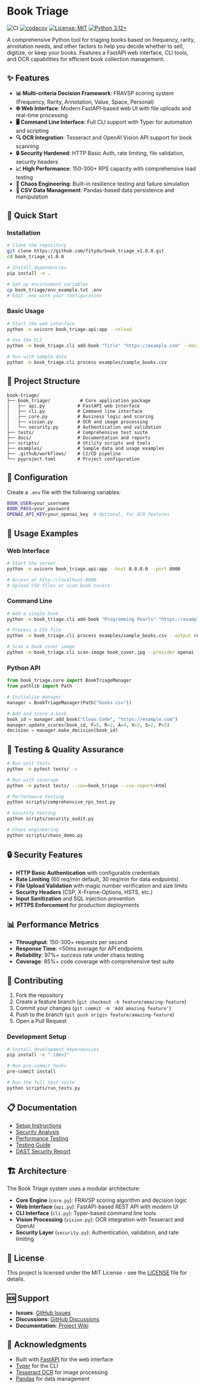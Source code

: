 # Book Triage

![CI](https://github.com/fitydo/book_triage_v1.0.0/actions/workflows/ci.yml/badge.svg)
[![codecov](https://codecov.io/gh/fitydo/book_triage_v1.0.0/branch/main/graph/badge.svg)](https://codecov.io/gh/fitydo/book_triage_v1.0.0)
[![License: MIT](https://img.shields.io/badge/License-MIT-yellow.svg)](https://opensource.org/licenses/MIT)
[![Python 3.12+](https://img.shields.io/badge/python-3.12+-blue.svg)](https://www.python.org/downloads/)

A comprehensive Python tool for triaging books based on frequency, rarity, annotation needs, and other factors to help you decide whether to sell, digitize, or keep your books. Features a FastAPI web interface, CLI tools, and OCR capabilities for efficient book collection management.

## ✨ Features

- **📊 Multi-criteria Decision Framework**: FRAVSP scoring system (Frequency, Rarity, Annotation, Value, Space, Personal)
- **🌐 Web Interface**: Modern FastAPI-based web UI with file uploads and real-time processing
- **🖥️ Command Line Interface**: Full CLI support with Typer for automation and scripting
- **🔍 OCR Integration**: Tesseract and OpenAI Vision API support for book scanning
- **🔒 Security Hardened**: HTTP Basic Auth, rate limiting, file validation, security headers
- **📈 High Performance**: 150-300+ RPS capacity with comprehensive load testing
- **🧪 Chaos Engineering**: Built-in resilience testing and failure simulation
- **📝 CSV Data Management**: Pandas-based data persistence and manipulation

## 🚀 Quick Start

### Installation

```bash
# Clone the repository
git clone https://github.com/fitydo/book_triage_v1.0.0.git
cd book_triage_v1.0.0

# Install dependencies
pip install -e .

# Set up environment variables
cp book_triage/env_example.txt .env
# Edit .env with your configuration
```

### Basic Usage

```bash
# Start the web interface
python -m uvicorn book_triage.api:app --reload

# Use the CLI
python -m book_triage.cli add-book "Title" "https://example.com" --decision keep

# Run with sample data
python -m book_triage.cli process examples/sample_books.csv
```

## 📁 Project Structure

```
book-triage/
├── book_triage/           # Core application package
│   ├── api.py            # FastAPI web interface
│   ├── cli.py            # Command line interface
│   ├── core.py           # Business logic and scoring
│   ├── vision.py         # OCR and image processing
│   └── security.py       # Authentication and validation
├── tests/                # Comprehensive test suite
├── docs/                 # Documentation and reports
├── scripts/              # Utility scripts and tools
├── examples/             # Sample data and usage examples
├── .github/workflows/    # CI/CD pipeline
└── pyproject.toml        # Project configuration
```

## 🔧 Configuration

Create a `.env` file with the following variables:

```bash
BOOK_USER=your_username
BOOK_PASS=your_password
OPENAI_API_KEY=your_openai_key  # Optional, for OCR features
```

## 📖 Usage Examples

### Web Interface
```bash
# Start the server
python -m uvicorn book_triage.api:app --host 0.0.0.0 --port 8000

# Access at http://localhost:8000
# Upload CSV files or scan book covers
```

### Command Line
```bash
# Add a single book
python -m book_triage.cli add-book "Programming Pearls" "https://example.com" --F 5 --R 3 --A 4

# Process a CSV file
python -m book_triage.cli process examples/sample_books.csv --output results.csv

# Scan a book cover image
python -m book_triage.cli scan-image book_cover.jpg --provider openai
```

### Python API
```python
from book_triage.core import BookTriageManager
from pathlib import Path

# Initialize manager
manager = BookTriageManager(Path("books.csv"))

# Add and score a book
book_id = manager.add_book("Clean Code", "https://example.com")
manager.update_scores(book_id, F=5, R=2, A=4, V=3, S=2, P=5)
decision = manager.make_decision(book_id)
```

## 🧪 Testing & Quality Assurance

```bash
# Run unit tests
python -m pytest tests/ -v

# Run with coverage
python -m pytest tests/ --cov=book_triage --cov-report=html

# Performance testing
python scripts/comprehensive_rps_test.py

# Security testing
python scripts/security_audit.py

# Chaos engineering
python scripts/chaos_demo.py
```

## 🔒 Security Features

- **HTTP Basic Authentication** with configurable credentials
- **Rate Limiting** (60 req/min default, 30 req/min for data endpoints)
- **File Upload Validation** with magic number verification and size limits
- **Security Headers** (CSP, X-Frame-Options, HSTS, etc.)
- **Input Sanitization** and SQL injection prevention
- **HTTPS Enforcement** for production deployments

## 📊 Performance Metrics

- **Throughput**: 150-300+ requests per second
- **Response Time**: <50ms average for API endpoints
- **Reliability**: 97%+ success rate under chaos testing
- **Coverage**: 85%+ code coverage with comprehensive test suite

## 🤝 Contributing

1. Fork the repository
2. Create a feature branch (`git checkout -b feature/amazing-feature`)
3. Commit your changes (`git commit -m 'Add amazing feature'`)
4. Push to the branch (`git push origin feature/amazing-feature`)
5. Open a Pull Request

### Development Setup
```bash
# Install development dependencies
pip install -e ".[dev]"

# Run pre-commit hooks
pre-commit install

# Run the full test suite
python scripts/run_tests.py
```

## 📋 Documentation

- [Setup Instructions](docs/SETUP_INSTRUCTIONS.md)
- [Security Analysis](docs/SECURITY_ANALYSIS.md)
- [Performance Testing](docs/PERFORMANCE_SUMMARY.md)
- [Testing Guide](docs/TESTING.md)
- [DAST Security Report](docs/DAST_SUMMARY.md)

## 🏗️ Architecture

The Book Triage system uses a modular architecture:

- **Core Engine** (`core.py`): FRAVSP scoring algorithm and decision logic
- **Web Interface** (`api.py`): FastAPI-based REST API with modern UI
- **CLI Interface** (`cli.py`): Typer-based command line tools
- **Vision Processing** (`vision.py`): OCR integration with Tesseract and OpenAI
- **Security Layer** (`security.py`): Authentication, validation, and rate limiting

## 📄 License

This project is licensed under the MIT License - see the [LICENSE](LICENSE) file for details.

## 🆘 Support

- **Issues**: [GitHub Issues](https://github.com/fitydo/book_triage_v1.0.0/issues)
- **Discussions**: [GitHub Discussions](https://github.com/fitydo/book_triage_v1.0.0/discussions)
- **Documentation**: [Project Wiki](https://github.com/fitydo/book_triage_v1.0.0/wiki)

## 🙏 Acknowledgments

- Built with [FastAPI](https://fastapi.tiangolo.com/) for the web interface
- [Typer](https://typer.tiangolo.com/) for the CLI
- [Tesseract OCR](https://github.com/tesseract-ocr/tesseract) for image processing
- [Pandas](https://pandas.pydata.org/) for data management 